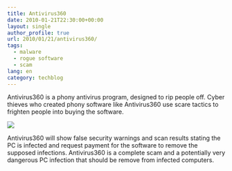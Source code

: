 ```yaml
---
title: Antivirus360
date: 2010-01-21T22:30:00+00:00
layout: single
author_profile: true
url: 2010/01/21/antivirus360/
tags:
  - malware
  - rogue software
  - scam
lang: en
category: techblog
---
```

Antivirus360 is a phony antivirus program, designed to rip people off. Cyber thieves who created phony software like Antivirus360 use scare tactics to frighten people into buying the software.

<div>
  <a href="http://3.bp.blogspot.com/_vaUVXcmC3OI/S1jOX-zZYdI/AAAAAAAAAtI/z4qDxMs8kE4/s1600-h/Antivirus360.FRWL_GUI.jpg" imageanchor="1"><img border="0" src="http://3.bp.blogspot.com/_vaUVXcmC3OI/S1jOX-zZYdI/AAAAAAAAAtI/z4qDxMs8kE4/s640/Antivirus360.FRWL_GUI.jpg" /></a>
</div>

Antivirus360 will show false security warnings and scan results stating the PC is infected and request payment for the software to remove the supposed infections. Antivirus360 is a complete scam and a potentially very dangerous PC infection that should be remove from infected computers.